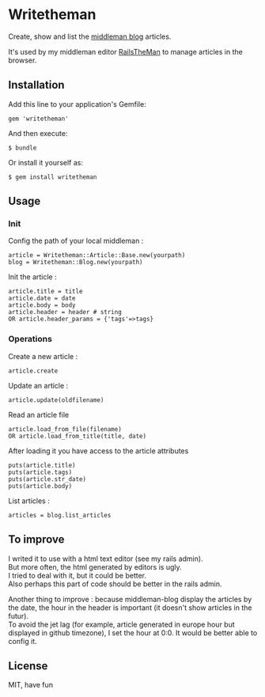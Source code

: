 # Writetheman

Create, show and list the <a href='http://middlemanapp.com/basics/blogging/'>middleman blog</a> articles.

It's used by my middleman editor <a href='https://github.com/davidtysman/railstheman'>RailsTheMan</a> to manage articles in the browser.

## Installation

Add this line to your application's Gemfile:

    gem 'writetheman'

And then execute:

    $ bundle

Or install it yourself as:

    $ gem install writetheman

## Usage

### Init

Config the path of your local middleman :

	article = Writetheman::Article::Base.new(yourpath)
	blog = Writetheman::Blog.new(yourpath)

Init the article :

    article.title = title
    article.date = date
    article.body = body
    article.header = header # string
    OR article.header_params = {'tags'=>tags}

### Operations

Create a new article :

	article.create

Update an article :

    article.update(oldfilename)

Read an article file

	article.load_from_file(filename)
	OR article.load_from_title(title, date)

After loading it you have access to the article attributes

    puts(article.title)
    puts(article.tags)
    puts(article.str_date)
    puts(article.body)

List articles :

	articles = blog.list_articles


## To improve

I writed it to use with a html text editor (see my rails admin).  
But more often, the html generated by editors is ugly.  
I tried to deal with it, but it could be better.  
Also perhaps this part of code should be better in the rails admin.  

Another thing to improve : because middleman-blog display the articles by the date, the hour in the header is important (it doesn't show articles in the futur).  
To avoid the jet lag (for example, article generated in europe hour but displayed in github timezone), I set the hour at 0:0. It would be better able to config it.


## License

MIT, have fun
